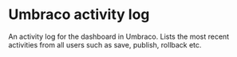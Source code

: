 # Umbraco activity log
An activity log for the dashboard in Umbraco. Lists the most recent activities from all users such as save, publish, rollback etc. 
